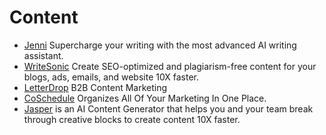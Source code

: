 # Content

- [Jenni](https://jenni.ai) Supercharge your writing with the most advanced AI writing assistant.
- [WriteSonic](https://writesonic.com) Create SEO-optimized and plagiarism-free content for your blogs, ads, emails, and website 10X faster.
- [LetterDrop](https://letterdrop.com) B2B Content Marketing
- [CoSchedule](https://coschedule.com) Organizes All Of Your Marketing In One Place.
- [Jasper](https://www.jasper.ai) is an AI Content Generator that helps you and your team break through creative blocks to create content 10X faster.
